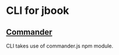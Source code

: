 # CLI for jbook

## [Commander](https://github.com/tj/commander.js)

CLI takes use of commander.js npm module.
